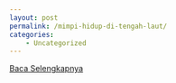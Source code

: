 ```yaml
---
layout: post
permalink: /mimpi-hidup-di-tengah-laut/
categories:
    - Uncategorized
---
```


[Baca Selengkapnya](/03)